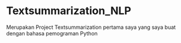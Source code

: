 # Textsummarization_NLP
Merupakan Project Textsummarization pertama saya yang saya buat dengan bahasa pemograman Python
